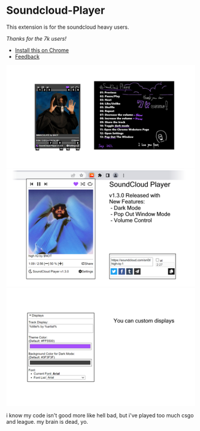 # Soundcloud-Player
This extension is for the soundcloud heavy users.

*Thanks for the 7k users!*

- [Install this on Chrome](https://chrome.google.com/webstore/detail/soundcloud-player/oackhlcggjandamnkggpfhfjbnecefej)
- [Feedback](https://forms.gle/Cz6z8AgGYkHuSiQSA)

![image1](https://github.com/S4WA/soundcloud-player/blob/master/img/scplayer.png?raw=true)
![image2](https://github.com/S4WA/soundcloud-player/blob/master/img/scpl.png?raw=true)
![image3](https://github.com/S4WA/soundcloud-player/blob/master/img/24t.png?raw=true)

i know my code isn't good more like hell bad, but i've played too much csgo and league. my brain is dead, yo.
